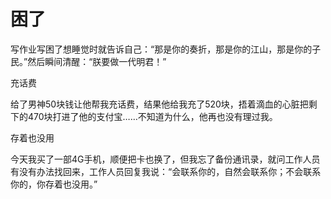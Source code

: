 # 困了

写作业写困了想睡觉时就告诉自己：“那是你的奏折，那是你的江山，那是你的子民。”然后瞬间清醒：“朕要做一代明君！” 

充话费 

给了男神50块钱让他帮我充话费，结果他给我充了520块，捂着滴血的心脏把剩下的470块打进了他的支付宝……不知道为什么，他再也没有理过我。 

存着也没用 

今天我买了一部4G手机，顺便把卡也换了，但我忘了备份通讯录，就问工作人员有没有办法找回来，工作人员回复我说：“会联系你的，自然会联系你；不会联系你的，你存着也没用。”
